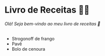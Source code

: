 # Livro de Receitas :woman_cook:

###### Olá! Seja bem-vindo ao meu livro de receitas :wave:

* Strogonoff de frango
* Pavê
* Bolo de cenoura

